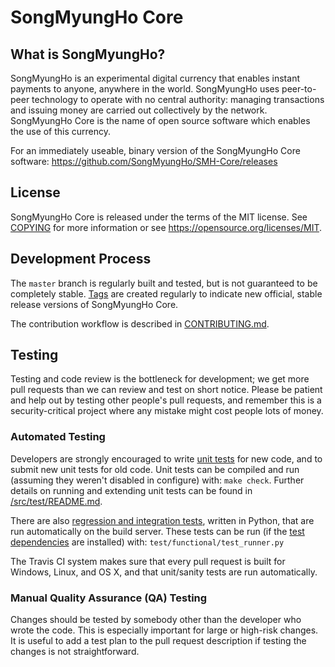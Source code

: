 SongMyungHo Core
================

What is SongMyungHo?
----------------

SongMyungHo is an experimental digital currency that enables instant payments to
anyone, anywhere in the world. SongMyungHo uses peer-to-peer technology to operate
with no central authority: managing transactions and issuing money are carried
out collectively by the network. SongMyungHo Core is the name of open source
software which enables the use of this currency.

For an immediately useable, binary version of the SongMyungHo Core software: https://github.com/SongMyungHo/SMH-Core/releases

License
-------

SongMyungHo Core is released under the terms of the MIT license. See [COPYING](COPYING) for more
information or see https://opensource.org/licenses/MIT.

Development Process
-------------------

The `master` branch is regularly built and tested, but is not guaranteed to be
completely stable. [Tags](https://github.com/SongMyungHo/SMH-Core/tags) are created
regularly to indicate new official, stable release versions of SongMyungHo Core.

The contribution workflow is described in [CONTRIBUTING.md](CONTRIBUTING.md).

Testing
-------

Testing and code review is the bottleneck for development; we get more pull
requests than we can review and test on short notice. Please be patient and help out by testing
other people's pull requests, and remember this is a security-critical project where any mistake might cost people
lots of money.

### Automated Testing

Developers are strongly encouraged to write [unit tests](src/test/README.md) for new code, and to
submit new unit tests for old code. Unit tests can be compiled and run
(assuming they weren't disabled in configure) with: `make check`. Further details on running
and extending unit tests can be found in [/src/test/README.md](/src/test/README.md).

There are also [regression and integration tests](/test), written
in Python, that are run automatically on the build server.
These tests can be run (if the [test dependencies](/test) are installed) with: `test/functional/test_runner.py`

The Travis CI system makes sure that every pull request is built for Windows, Linux, and OS X, and that unit/sanity tests are run automatically.

### Manual Quality Assurance (QA) Testing

Changes should be tested by somebody other than the developer who wrote the
code. This is especially important for large or high-risk changes. It is useful
to add a test plan to the pull request description if testing the changes is
not straightforward.
